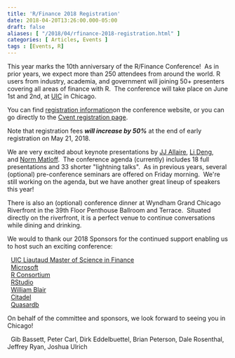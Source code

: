 ```yaml
---
title: 'R/Finance 2018 Registration'
date: 2018-04-20T13:26:00.000-05:00
draft: false
aliases: [ "/2018/04/rfinance-2018-registration.html" ]
categories: [ Articles, Events ]
tags : [Events, R]
---
```


This year marks the 10th anniversary of the R/Finance Conference!  As in prior years, we expect more than 250 attendees from around the world. R users from industry, academia, and government will joining 50+ presenters covering all areas of finance with R.  The conference will take place on June 1st and 2nd, at [UIC](http://www.uic.edu/) in Chicago.  
  
You can find [registration information](http://www.rinfinance.com/#registration)on the conference website, or you can go directly to the [Cvent registration page](http://go.uic.edu/rfinance).  
  
Note that registration fees _**will increase by 50%**_ at the end of early registration on May 21, 2018.  
  
We are very excited about keynote presentations by [JJ Allaire](https://github.com/jjallaire), [Li Deng](https://www.linkedin.com/in/lideng), and [Norm Matloff](https://faculty.engineering.ucdavis.edu/matloff/).  The conference agenda (currently) includes 18 full presentations and 33 shorter "lightning talks".  As in previous years, several (optional) pre-conference seminars are offered on Friday morning.  We're still working on the agenda, but we have another great lineup of speakers this year!  
  
There is also an (optional) conference dinner at Wyndham Grand Chicago Riverfront in the 39th Floor Penthouse Ballroom and Terrace.  Situated directly on the riverfront, it is a perfect venue to continue conversations while dining and drinking.  
  
We would to thank our 2018 Sponsors for the continued support enabling us to host such an exciting conference:  
  
  [UIC Liautaud Master of Science in Finance](http://business.uic.edu/liautaud-programs/masters-finance)  
  [Microsoft](http://msdsug.microsoft.com/)  
  [R Consortium](https://www.r-consortium.org/)  
  [RStudio](https://www.rstudio.com/)  
  [William Blair](https://www.williamblair.com/)  
  [Citadel](https://www.citadel.com/)  
  [Quasardb](https://www.quasardb.net/)  
  
On behalf of the committee and sponsors, we look forward to seeing you in Chicago!  
  
  Gib Bassett, Peter Carl, Dirk Eddelbuettel, Brian Peterson, Dale Rosenthal, Jeffrey Ryan, Joshua Ulrich